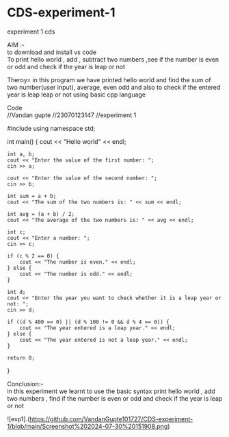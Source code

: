 # CDS-experiment-1
experiment 1 cds 


AIM :-<br>
to download and install vs code <br>
To print hello world , add , subtract  two numbers ,see if the number is even or odd and check if the year is leap or not <br>

Theroy= in this program we have printed hello world and find the sum of two number(user input), average, even odd and also to check if the entered year is leap leap or not using basic cpp language <br>

Code <br>
//Vandan gupte 
//23070123147
//experiment 1

#include <iostream>
using namespace std;

int main() {
    cout << "Hello world" << endl;

    int a, b;
    cout << "Enter the value of the first number: ";
    cin >> a;

    cout << "Enter the value of the second number: ";
    cin >> b;

    int sum = a + b;
    cout << "The sum of the two numbers is: " << sum << endl;
    
    int avg = (a + b) / 2;
    cout << "The average of the two numbers is: " << avg << endl;

    int c;
    cout << "Enter a number: ";
    cin >> c;

    if (c % 2 == 0) {
        cout << "The number is even." << endl;
    } else {
        cout << "The number is odd." << endl;
    }

    int d;
    cout << "Enter the year you want to check whether it is a leap year or not: ";
    cin >> d;

    if ((d % 400 == 0) || (d % 100 != 0 && d % 4 == 0)) {
        cout << "The year entered is a leap year." << endl;
    } else {
        cout << "The year entered is not a leap year." << endl;
    }

    return 0;
}


Conclusion:- <br>
in this experiment we learnt to use the basic syntax print hello world 
, add two numbers , find if the number is even or odd and check if the year is leap or not <br>

![exp1].(https://github.com/VandanGupte101727/CDS-experiment-1/blob/main/Screenshot%202024-07-30%20151908.png)
